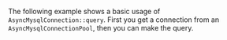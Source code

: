 The following example shows a basic usage of `AsyncMysqlConnection::query`. First you get a connection from an `AsyncMysqlConnectionPool`, then you can make the query.
